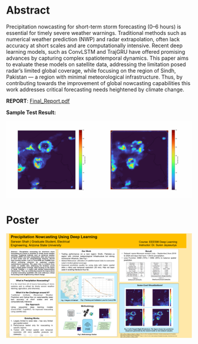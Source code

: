 # Abstract

Precipitation nowcasting for short-term
storm forecasting (0–6 hours) is essential for timely
severe weather warnings. Traditional methods such as
numerical weather prediction (NWP) and radar extrapolation, often lack accuracy at short scales and are
computationally intensive. Recent deep learning models,
such as ConvLSTM and TrajGRU have offered promising
advances by capturing complex spatiotemporal dynamics.
This paper aims to evaluate these models on satellite data,
addressing the limitation posed radar’s limited global
coverage, while focusing on the region of Sindh, Pakistan
— a region with minimal meteorological infrastructure.
Thus, by contributing towards the improvement of global
nowcasting capabilities this work addresses critical forecasting needs heightened by climate change.

**REPORT**: [Final_Report.pdf](Paper/EEE598_Final_Paper.pdf)  

**Sample Test Result:**

<img src="Sample%20Test%20Result%20Gifs/1_ConvLSTM_2hr.gif" alt="Sample Test Result GIF" width="800">


# Poster
![Poster Presentation](Poster%20Presentation/poster.png)

